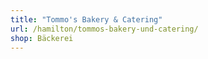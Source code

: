 ```yaml
---
title: "Tommo's Bakery & Catering"
url: /hamilton/tommos-bakery-und-catering/
shop: Bäckerei
---
```

